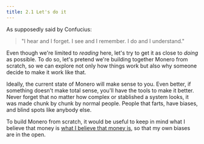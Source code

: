 ```yaml
---
title: 2.1 Let's do it
---
```

As supposedly said by Confucius:

>"I hear and I forget. I see and I remember. I do and I understand."

Even though we're limited to *reading* here, let's try to get it as close to *doing* as possible. To do so, let's pretend we're building together Monero from scratch, so we can explore not only how things work but also why someone decide to make it work like that.

Ideally, the current state of Monero will make sense to you. Even better, if something doesn't make total sense, you'll have the tools to make it better. Never forget that no matter how complex or stablished a system looks, it was made chunk by chunk by normal people. People that farts, have biases, and blind spots like anybody else.

To build Monero from scratch, it would be useful to keep in mind what I believe that money is [what I believe that money is](2.02_money_is_a_battery.md), so that my own biases are in the open.
